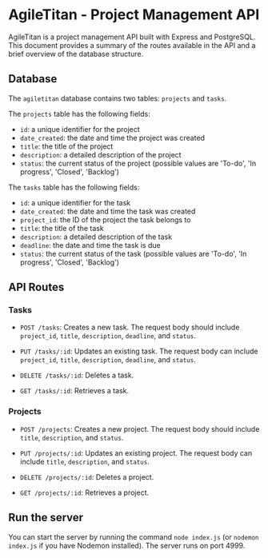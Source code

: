 # AgileTitan - Project Management API

AgileTitan is a project management API built with Express and PostgreSQL. This document provides a summary of the routes available in the API and a brief overview of the database structure.

## Database

The `agiletitan` database contains two tables: `projects` and `tasks`.

The `projects` table has the following fields:
- `id`: a unique identifier for the project
- `date_created`: the date and time the project was created
- `title`: the title of the project
- `description`: a detailed description of the project
- `status`: the current status of the project (possible values are 'To-do', 'In progress', 'Closed', 'Backlog')

The `tasks` table has the following fields:
- `id`: a unique identifier for the task
- `date_created`: the date and time the task was created
- `project_id`: the ID of the project the task belongs to
- `title`: the title of the task
- `description`: a detailed description of the task
- `deadline`: the date and time the task is due
- `status`: the current status of the task (possible values are 'To-do', 'In progress', 'Closed', 'Backlog')

## API Routes

### Tasks

- `POST /tasks`: Creates a new task. The request body should include `project_id`, `title`, `description`, `deadline`, and `status`.

- `PUT /tasks/:id`: Updates an existing task. The request body can include `project_id`, `title`, `description`, `deadline`, and `status`.

- `DELETE /tasks/:id`: Deletes a task. 

- `GET /tasks/:id`: Retrieves a task. 

### Projects

- `POST /projects`: Creates a new project. The request body should include `title`, `description`, and `status`.

- `PUT /projects/:id`: Updates an existing project. The request body can include `title`, `description`, and `status`.

- `DELETE /projects/:id`: Deletes a project.

- `GET /projects/:id`: Retrieves a project. 

## Run the server

You can start the server by running the command `node index.js` (or `nodemon index.js` if you have Nodemon installed). The server runs on port 4999.

